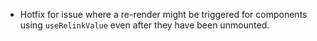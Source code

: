 * Hotfix for issue where a re-render might be triggered for components using `useRelinkValue` even after they have been unmounted.
